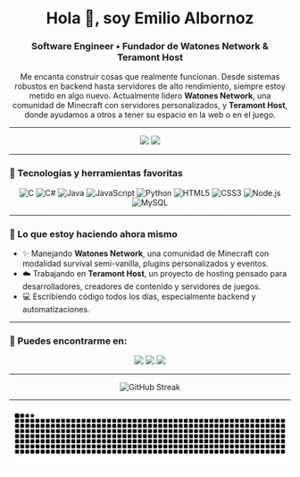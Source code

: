 <h1 align="center">Hola 👋, soy Emilio Albornoz</h1>
<h3 align="center">Software Engineer • Fundador de Watones Network & Teramont Host</h3>

<p align="center">
  Me encanta construir cosas que realmente funcionan. Desde sistemas robustos en backend hasta servidores de alto rendimiento, siempre estoy metido en algo nuevo.  
  Actualmente lidero <strong>Watones Network</strong>, una comunidad de Minecraft con servidores personalizados, y <strong>Teramont Host</strong>, donde ayudamos a otros a tener su espacio en la web o en el juego.
</p>

---

<!-- GitHub Stats y Lenguajes más usados -->
<p align="center">
  <img src="https://github-readme-stats.vercel.app/api?username=osccarJR&show_icons=true&theme=tokyonight&hide_border=true" height="165" />
  <img src="https://github-readme-stats.vercel.app/api/top-langs/?username=osccarJR&layout=compact&theme=tokyonight&hide_border=true" height="165" />
</p>

---

### 🧰 Tecnologías y herramientas favoritas

<p align="center">
  <img src="https://cdn.jsdelivr.net/gh/devicons/devicon/icons/c/c-original.svg" height="40" alt="C" />
  <img src="https://cdn.jsdelivr.net/gh/devicons/devicon/icons/csharp/csharp-original.svg" height="40" alt="C#" />
  <img src="https://cdn.jsdelivr.net/gh/devicons/devicon/icons/java/java-original.svg" height="40" alt="Java" />
  <img src="https://cdn.jsdelivr.net/gh/devicons/devicon/icons/javascript/javascript-original.svg" height="40" alt="JavaScript" />
  <img src="https://cdn.jsdelivr.net/gh/devicons/devicon/icons/python/python-original.svg" height="40" alt="Python" />
  <img src="https://cdn.jsdelivr.net/gh/devicons/devicon/icons/html5/html5-original.svg" height="40" alt="HTML5" />
  <img src="https://cdn.jsdelivr.net/gh/devicons/devicon/icons/css3/css3-original.svg" height="40" alt="CSS3" />
  <img src="https://cdn.jsdelivr.net/gh/devicons/devicon/icons/nodejs/nodejs-original.svg" height="40" alt="Node.js" />
  <img src="https://cdn.jsdelivr.net/gh/devicons/devicon/icons/mysql/mysql-original.svg" height="40" alt="MySQL" />
</p>

---

### 🚀 Lo que estoy haciendo ahora mismo

- ✨ Manejando **Watones Network**, una comunidad de Minecraft con modalidad survival semi-vanilla, plugins personalizados y eventos.
- ☁️ Trabajando en **Teramont Host**, un proyecto de hosting pensado para desarrolladores, creadores de contenido y servidores de juegos.
- 💻 Escribiendo código todos los días, especialmente backend y automatizaciones.

---

### 📲 Puedes encontrarme en:

<p align="center">
  <a href="https://www.instagram.com/emilioo.albornozz" target="_blank"><img src="https://img.shields.io/badge/Instagram-%23E4405F.svg?&style=for-the-badge&logo=instagram&logoColor=white" /></a>
  <a href="https://discord.com/users/osccar" target="_blank"><img src="https://img.shields.io/badge/Discord-%237289DA.svg?&style=for-the-badge&logo=discord&logoColor=white" /></a>
  <a href="https://linkedin.com/in/emilio-albornoz-a38ba0246/" target="_blank"><img src="https://img.shields.io/badge/LinkedIn-%230077B5.svg?&style=for-the-badge&logo=linkedin&logoColor=white" /></a>
</p>

---

<!-- Streak (racha de commits) -->
<p align="center">
  <img src="https://github-readme-streak-stats.herokuapp.com/?user=osccarJR&theme=tokyonight&hide_border=true" alt="GitHub Streak" />
</p>

---

<!-- Snake animado -->
<p align="center">
  <img src="https://raw.githubusercontent.com/osccarJR/osccarJR/output/snake.svg" alt="Snake animation" />
</p>
